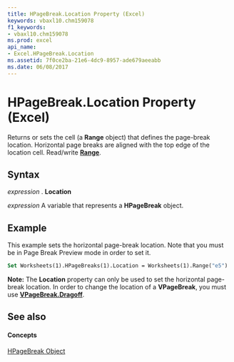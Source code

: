 ```yaml
---
title: HPageBreak.Location Property (Excel)
keywords: vbaxl10.chm159078
f1_keywords:
- vbaxl10.chm159078
ms.prod: excel
api_name:
- Excel.HPageBreak.Location
ms.assetid: 7f0ce2ba-21e6-4dc9-8957-ade679aeeabb
ms.date: 06/08/2017
---
```



# HPageBreak.Location Property (Excel)

Returns or sets the cell (a **Range** object) that defines the page-break location. Horizontal page breaks are aligned with the top edge of the location cell. Read/write **[Range](Excel.Range(objec).md)**.


## Syntax

 _expression_ . **Location**

 _expression_ A variable that represents a **HPageBreak** object.


## Example

This example sets the horizontal page-break location. Note that you must be in Page Break Preview mode in order to set it.


```vb
Set Worksheets(1).HPageBreaks(1).Location = Worksheets(1).Range("e5")
```
**Note:** The **Location** property can only be used to set the horizontal page-break location. In order to change the location of a **VPageBreak**, you must use [**VPageBreak.Dragoff**](Excel.VPageBreak.DragOff.md).

## See also


#### Concepts


[HPageBreak Object](Excel.HPageBreak.md)

